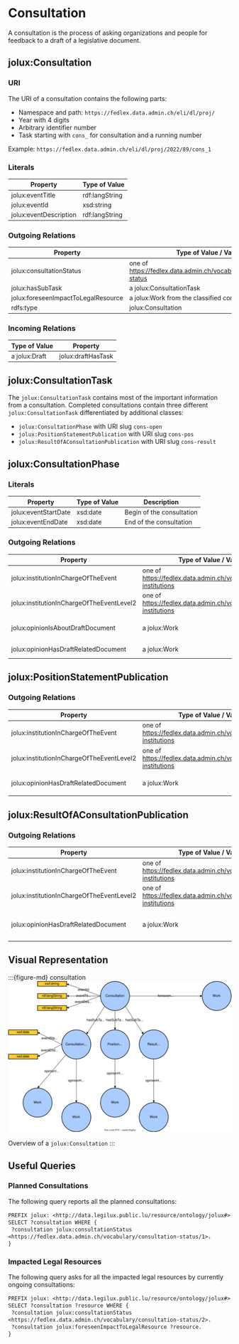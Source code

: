 # Consultation

A consultation is the process of asking organizations and people for feedback to a draft of a legislative document.

## jolux:Consultation

### URI

The URI of a consultation contains the following parts:

- Namespace and path: `https://fedlex.data.admin.ch/eli/dl/proj/`
- Year with 4 digits
- Arbitrary identifier number
- Task starting with `cons_` for consultation and a running number

Example: `https://fedlex.data.admin.ch/eli/dl/proj/2022/89/cons_1`

### Literals

| Property               | Type of Value  |
| ---------------------- | -------------- |
| jolux:eventTitle       | rdf:langString |
| jolux:eventId          | xsd:string     |
| jolux:eventDescription | rdf:langString |

### Outgoing Relations

| Property                            | Type of Value / Value                                              |
| ----------------------------------- | ------------------------------------------------------------------ |
| jolux:consultationStatus            | one of https://fedlex.data.admin.ch/vocabulary/consultation-status |
| jolux:hasSubTask                    | a jolux:ConsultationTask                                           |
| jolux:foreseenImpactToLegalResource | a jolux:Work from the classified compilation (CC)                  |
| rdfs:type                           | jolux:Consultation                                                 |

### Incoming Relations

| Type of Value | Property           |
| ------------- | ------------------ |
| a jolux:Draft | jolux:draftHasTask |

## jolux:ConsultationTask

The `jolux:ConsultationTask` contains most of the important information from a consultation. Completed consultations contain three different `jolux:ConsultationTask` differentiated by additional classes:

- `jolux:ConsultationPhase` with URI slug `cons-open`
- `jolux:PositionStatementPublication` with URI slug `cons-pos`
- `jolux:ResultOfAConsultationPublication` with URI slug `cons-result`

## jolux:ConsultationPhase

### Literals

| Property             | Type of Value | Description               |
| -------------------- | ------------- | ------------------------- |
| jolux:eventStartDate | xsd:date      | Begin of the consultation |
| jolux:eventEndDate   | xsd:date      | End of the consultation   |

### Outgoing Relations

| Property                                  | Type of Value / Value                                             | Description                     |
| ----------------------------------------- | ----------------------------------------------------------------- | ------------------------------- |
| jolux:institutionInChargeOfTheEvent       | one of https://fedlex.data.admin.ch/vocabulary/legal-institutions |                                 |
| jolux:institutionInChargeOfTheEventLevel2 | one of https://fedlex.data.admin.ch/vocabulary/legal-institutions |                                 |
| jolux:opinionIsAboutDraftDocument         | a jolux:Work                                                      | The subject of the consultation |
| jolux:opinionHasDraftRelatedDocument      | a jolux:Work                                                      | Accompanying documents          |

## jolux:PositionStatementPublication

### Outgoing Relations

| Property                                  | Type of Value / Value                                             | Description               |
| ----------------------------------------- | ----------------------------------------------------------------- | ------------------------- |
| jolux:institutionInChargeOfTheEvent       | one of https://fedlex.data.admin.ch/vocabulary/legal-institutions |                           |
| jolux:institutionInChargeOfTheEventLevel2 | one of https://fedlex.data.admin.ch/vocabulary/legal-institutions |                           |
| jolux:opinionHasDraftRelatedDocument      | a jolux:Work                                                      | All consultation comments |

## jolux:ResultOfAConsultationPublication

### Outgoing Relations

| Property                                  | Type of Value / Value                                             | Description                               |
| ----------------------------------------- | ----------------------------------------------------------------- | ----------------------------------------- |
| jolux:institutionInChargeOfTheEvent       | one of https://fedlex.data.admin.ch/vocabulary/legal-institutions |                                           |
| jolux:institutionInChargeOfTheEventLevel2 | one of https://fedlex.data.admin.ch/vocabulary/legal-institutions |                                           |
| jolux:opinionHasDraftRelatedDocument      | a jolux:Work                                                      | Report on the results of the consultation |

## Visual Representation

:::{figure-md} consultation
![consultation](img/consultation.svg)

Overview of a `jolux:Consultation`
:::

## Useful Queries

### Planned Consultations

The following query reports all the planned consultations:

```sparql
PREFIX jolux: <http://data.legilux.public.lu/resource/ontology/jolux#>
SELECT ?consultation WHERE {
 ?consultation jolux:consultationStatus <https://fedlex.data.admin.ch/vocabulary/consultation-status/1>. 
}
```

### Impacted Legal Resources

The following query asks for all the impacted legal resources by currently ongoing consultations:

```sparql
PREFIX jolux: <http://data.legilux.public.lu/resource/ontology/jolux#>
SELECT ?consultation ?resource WHERE {
 ?consultation jolux:consultationStatus <https://fedlex.data.admin.ch/vocabulary/consultation-status/2>.
 ?consultation jolux:foreseenImpactToLegalResource ?resource.
}
```
